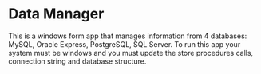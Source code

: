 # **Data Manager**

This is a windows form app that manages information from 4 databases: MySQL, Oracle Express, PostgreSQL, SQL Server.
To run this app your system must be windows and you must update the store procedures calls, connection string and database structure.
